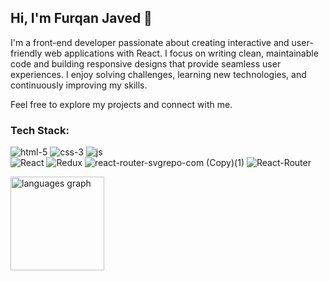## Hi, I'm Furqan Javed 👋

I'm a front-end developer passionate about creating interactive and user-friendly web applications with React. I focus on writing clean, maintainable code and building responsive designs that provide seamless user experiences. I enjoy solving challenges, learning new technologies, and continuously improving my skills.

Feel free to explore my projects and connect with me.

### Tech Stack:

![html-5](https://github.com/user-attachments/assets/a3450eb8-3dff-48ca-b7c2-86b5cf146b73) 
![css-3](https://github.com/user-attachments/assets/3f929ba3-bf78-4c24-b8fd-56b7563016f1) 
![js](https://github.com/user-attachments/assets/fc805c02-bf4a-415e-b46d-98e4472a1ff2)  
![React](https://github.com/user-attachments/assets/d60117b7-5255-4fe0-b89f-eb680a8f828f)
![Redux](https://github.com/user-attachments/assets/b5fd64ff-6ad3-4ea3-a5bb-acebfe1dafe9)
![react-router-svgrepo-com (Copy)(1)](https://github.com/user-attachments/assets/fe7e0190-a419-49bd-8397-08c76108b042)
![React-Router](https://github.com/user-attachments/assets/bec634cd-23bf-409b-a574-af79cc2ddaf6)

<div align="left">
  <img src="https://github-readme-stats.vercel.app/api/top-langs?username=furqanjaved1060&locale=en&hide_title=false&layout=compact&card_width=320&langs_count=5&theme=dracula&hide_border=false&order=2" height="150" alt="languages graph"  />
</div>




